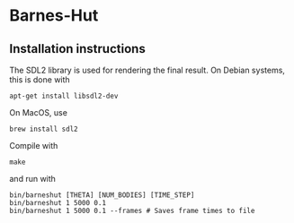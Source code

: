 # Barnes-Hut


## Installation instructions

The SDL2 library is used for rendering the final result. On Debian
systems, this is done with
```
apt-get install libsdl2-dev
```

On MacOS, use
```
brew install sdl2
```

Compile with 
```
make
```

and run with 
```
bin/barneshut [THETA] [NUM_BODIES] [TIME_STEP]
bin/barneshut 1 5000 0.1
bin/barneshut 1 5000 0.1 --frames # Saves frame times to file
```